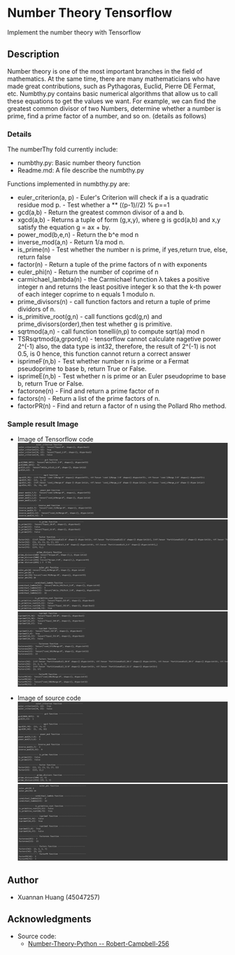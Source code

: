 # Number Theory Tensorflow 

Implement the number theory with Tensorflow

## Description
Number theory is one of the most important branches in the field of mathematics. At the same time, there are many mathematicians who have made great contributions, such as Pythagoras, Euclid, Pierre DE Fermat, etc. Numbthy.py contains basic numerical algorithms that allow us to call these equations to get the values we want. For example, we can find the greatest common divisor of two Numbers, determine whether a number is prime, find a prime factor of a number, and so on. (details as follows)

### Details
The numberThy fold currently include:
* numbthy.py: Basic number theory function
* Readme.md: A file describe the numbthy.py
	
Functions implemented in numbthy.py are:
* euler_criterion(a, p) - Euler's Criterion will check if a is a quadratic residue mod p. 
			- Test whether a ** ((p-1)//2) % p==1
* gcd(a,b) - Return the greatest common divisor of a and b.
* xgcd(a,b) - Returns a tuple of form (g,x,y), where g is gcd(a,b) and
    			x,y satisfy the equation g = ax + by.
* power_mod(b,e,n) - Return the b^e mod n 
* inverse_mod(a,n) - Return 1/a mod n. 
* is_prime(n) - Test whether the number n is prime, if yes,return true, else, return false 
* factor(n) - Return a tuple of the prime factors of n with exponents 
* euler_phi(n) - Return the number of coprime of n 
* carmichael_lambda(n) - the Carmichael function λ takes a positive integer n and 
    			returns the least positive integer k so that the k-th power 
    			of each integer coprime to n equals 1 modulo n. 
* prime_divisors(n) - call function factors and return a tuple of prime dividors of n. 
* is_primitive_root(g,n) - call functions gcd(g,n) and prime_divisors(order),then test whether g is primitive. 
* sqrtmod(a,n) - call function tonelli(n,p) to compute sqrt(a) mod n 
* TSRsqrtmod(a,grpord,n) - tensorflow cannot calculate nagetive power 2^(-1)
    			 also, the data type is int32, therefore, the result of 2^(-1) is not 0.5, is 0
    			 hence, this function cannot return a correct answer 
* isprimeF(n,b) - Test whether number n is prime or a Fermat pseudoprime to base b, return True or False. 
* isprimeE(n,b) - Test whether n is prime or an Euler pseudoprime to base b, return True or False. 
* factorone(n) - Find and return a prime factor of n 
* factors(n) - Return a list of the prime factors of n. 
* factorPR(n) - Find and return a factor of n using the Pollard Rho method. 

### Sample result Image 
* Image of Tensorflow code 
![Result_1_Tensor](ResultImage/Result_1_Tensor.png)
![Result_2_Tensor](ResultImage/Result_2_Tensor.png)
![Result_3_Tensor](ResultImage/Result_3_Tensor.png)

* Image of source code
![Result_1_SC](ResultImage/Result_1_SC.png)
![Result_2_SC](ResultImage/Result_2_SC.png)

## Author
* Xuannan Huang (45047257)
	
## Acknowledgments 
* Source code: 
	* [Number-Theory-Python -- Robert-Campbell-256](https://github.com/Robert-Campbell-256/Number-Theory-Python/blob/master/numbthy.py)
